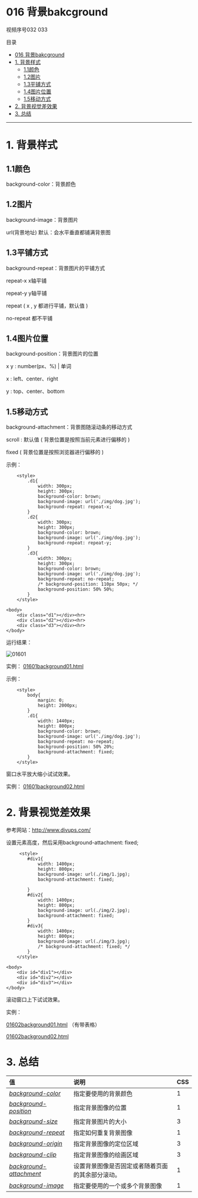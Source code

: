 # 016 背景bakcground

视频序号032 033

目录

- [016 背景bakcground](#016-背景bakcground)
- [1. 背景样式](#1-背景样式)
  - [1.1颜色](#11颜色)
  - [1.2图片](#12图片)
  - [1.3平铺方式](#13平铺方式)
  - [1.4图片位置](#14图片位置)
  - [1.5移动方式](#15移动方式)
- [2. 背景视觉差效果](#2-背景视觉差效果)
- [3. 总结](#3-总结)

***

# 1. 背景样式

## 1.1颜色

background-color：背景颜色

## 1.2图片

background-image：背景图片

url(背景地址) 默认：会水平垂直都铺满背景图

## 1.3平铺方式

background-repeat：背景图片的平铺方式

 repeat-x   x轴平铺  

repeat-y   y轴平铺

repeat ( x , y 都进行平铺，默认值 )

no-repeat  都不平铺

## 1.4图片位置

background-position：背景图片的位置

x y : number(px、%) | 单词

x : left、center、right

y : top、center、bottom

## 1.5移动方式

background-attachment：背景图随滚动条的移动方式

scroll : 默认值  ( 背景位置是按照当前元素进行偏移的 )

fixed ( 背景位置是按照浏览器进行偏移的 )

示例：

```
    <style>
        .d1{
            width: 300px;
            height: 300px;
            background-color: brown;
            background-image: url('./img/dog.jpg');
            background-repeat: repeat-x;
        }
        .d2{
            width: 300px;
            height: 300px;
            background-color: brown;
            background-image: url('./img/dog.jpg');
            background-repeat: repeat-y;
        }
        .d3{
            width: 300px;
            height: 300px;
            background-color: brown;
            background-image: url('./img/dog.jpg');
            background-repeat: no-repeat;
            /* background-position: 110px 50px; */
            background-position: 50% 50%;
        }
    </style>
    
<body>
    <div class="d1"></div><hr>
    <div class="d2"></div><hr>
    <div class="d3"></div><hr>
</body>
```

运行结果：

![01601](img/01601.png)

实例： [01601background01.html](01601background01.html) 

示例：

```
    <style>
        body{
            margin: 0;
            height: 2000px;
        }
        .d1{
            width: 1440px;
            height: 800px;
            background-color: brown;
            background-image: url('./img/dog.jpg');
            background-repeat: no-repeat;
            background-position: 50% 20%;
            background-attachment: fixed;
        }
    </style>
```

窗口水平放大缩小试试效果。

实例： [01601background02.html](01601background02.html) 



# 2. 背景视觉差效果

参考网站：http://www.divups.com/

设置元素高度，然后采用background-attachment: fixed;

```
     <style>
        #div1{
            width: 1400px;
            height: 800px;
            background-image: url(./img/1.jpg);
            background-attachment: fixed;
            
        }
        #div2{
            width: 1400px;
            height: 800px;
            background-image: url(./img/2.jpg);
            background-attachment: fixed;
        }
        #div3{
            width: 1400px;
            height: 800px;
            background-image: url(./img/3.jpg);
            /* background-attachment: fixed; */
        }
    </style>
    
<body>
    <div id="div1"></div>
    <div id="div2"></div>
    <div id="div3"></div>
</body>
```

滚动窗口上下试试效果。

实例： 

 [01602background01.html](01602background01.html) （有带表格）

 [01602background02.html](01602background02.html) 



# 3. 总结

| 值                                                           | 说明                                             | CSS  |
| :----------------------------------------------------------- | :----------------------------------------------- | :--- |
| *[background-color](https://www.w3cschool.cn/cssref/pr-background-color.html)* | 指定要使用的背景颜色                             | 1    |
| *[background-position](https://www.w3cschool.cn/cssref/pr-background-position.html)* | 指定背景图像的位置                               | 1    |
| *[background-size](https://www.w3cschool.cn/cssref/css3-pr-background-size.html)* | 指定背景图片的大小                               | 3    |
| *[background-repeat](https://www.w3cschool.cn/cssref/pr-background-repeat.html)* | 指定如何重复背景图像                             | 1    |
| *[background-origin](https://www.w3cschool.cn/cssref/css3-pr-background-origin.html)* | 指定背景图像的定位区域                           | 3    |
| *[background-clip](https://www.w3cschool.cn/cssref/css3-pr-background-clip.html)* | 指定背景图像的绘画区域                           | 3    |
| *[background-attachment](https://www.w3cschool.cn/cssref/pr-background-attachment.html)* | 设置背景图像是否固定或者随着页面的其余部分滚动。 | 1    |
| *[background-image](https://www.w3cschool.cn/cssref/pr-background-image.html)* | 指定要使用的一个或多个背景图像                   | 1    |